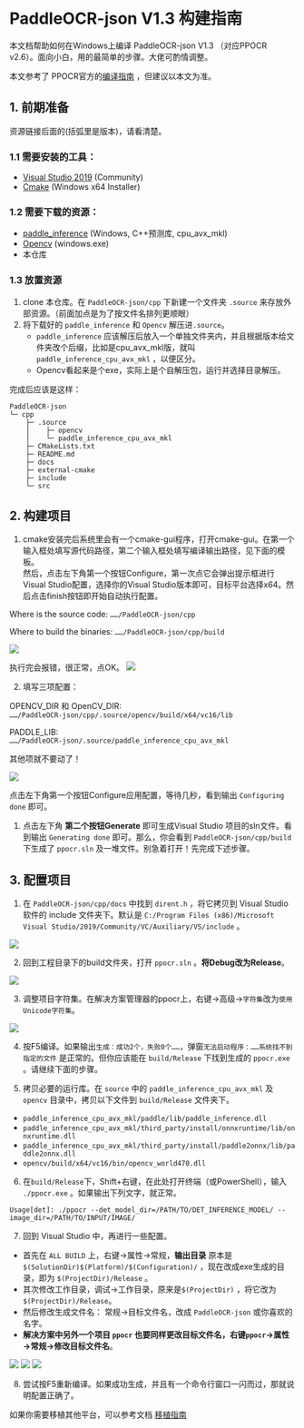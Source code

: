 # PaddleOCR-json V1.3 构建指南

本文档帮助如何在Windows上编译 PaddleOCR-json V1.3 （对应PPOCR v2.6）。面向小白，用的最简单的步骤。大佬可酌情调整。

本文参考了 PPOCR官方的[编译指南](https://github.com/PaddlePaddle/PaddleOCR/blob/release/2.6/deploy/cpp_infer/docs/windows_vs2019_build.md#12-%E4%B8%8B%E8%BD%BD-paddlepaddle-c-%E9%A2%84%E6%B5%8B%E5%BA%93%E5%92%8C-opencv) ，但建议以本文为准。

## 1. 前期准备

资源链接后面的(括弧里是版本)，请看清楚。

### 1.1 需要安装的工具：

- [Visual Studio 2019](https://learn.microsoft.com/zh-cn/visualstudio/releases/2019/release-notes) (Community)
- [Cmake](https://cmake.org/download/) (Windows x64 Installer)

### 1.2 需要下载的资源：

- [paddle_inference](https://paddleinference.paddlepaddle.org.cn/user_guides/download_lib.html#windows) (Windows, C++预测库, cpu_avx_mkl)
- [Opencv](https://github.com/opencv/opencv/releases) (windows.exe)
- 本仓库

### 1.3 放置资源

1. clone 本仓库。在 `PaddleOCR-json/cpp` 下新建一个文件夹 `.source` 来存放外部资源。（前面加点是为了按文件名排列更顺眼）
2. 将下载好的 `paddle_inference` 和 `Opencv` 解压进`.source`。
   - `paddle_inference` 应该解压后放入一个单独文件夹内，并且根据版本给文件夹改个后缀，比如是cpu_avx_mkl版，就叫 `paddle_inference_cpu_avx_mkl` ，以便区分。
   - Opencv看起来是个exe，实际上是个自解压包，运行并选择目录解压。

完成后应该是这样：
```
PaddleOCR-json
└─ cpp
    ├─ .source
    │    ├─ opencv
    │    └─ paddle_inference_cpu_avx_mkl
    ├─ CMakeLists.txt
    ├─ README.md
    ├─ docs
    ├─ external-cmake
    ├─ include
    └─ src
```

## 2. 构建项目

1. cmake安装完后系统里会有一个cmake-gui程序，打开cmake-gui。在第一个输入框处填写源代码路径，第二个输入框处填写编译输出路径，见下面的模板。  
然后，点击左下角第一个按钮Configure，第一次点它会弹出提示框进行Visual Studio配置，选择你的Visual Studio版本即可，目标平台选择x64。然后点击finish按钮即开始自动执行配置。

Where is the source code: `……/PaddleOCR-json/cpp`

Where to build the binaries: `……/PaddleOCR-json/cpp/build`

![](docs/imgs/b1.png)

执行完会报错，很正常，点OK。
![](docs/imgs/b2.png)

2. 填写三项配置：

OPENCV_DIR 和 OpenCV_DIR:  
`……/PaddleOCR-json/cpp/.source/opencv/build/x64/vc16/lib`

PADDLE_LIB:  
`……/PaddleOCR-json/.source/paddle_inference_cpu_avx_mkl`

其他项就不要动了！

![](docs/imgs/b3.png)

点击左下角第一个按钮Configure应用配置，等待几秒，看到输出 `Configuring done` 即可。

1. 点击左下角 **第二个按钮Generate** 即可生成Visual Studio 项目的sln文件。看到输出 `Generating done` 即可。那么，你会看到 `PaddleOCR-json/cpp/build` 下生成了 `ppocr.sln` 及一堆文件。别急着打开！先完成下述步骤。

## 3. 配置项目

1. 在 `PaddleOCR-json/cpp/docs` 中找到 `dirent.h` ，将它拷贝到 Visual Studio 软件的 include 文件夹下。默认是 `C:/Program Files (x86)/Microsoft Visual Studio/2019/Community/VC/Auxiliary/VS/include` 。

![](docs/imgs/b4.png)

2. 回到工程目录下的build文件夹，打开 `ppocr.sln` 。**将Debug改为Release**。

![](docs/imgs/b5.png)

3. 调整项目字符集。在解决方案管理器的ppocr上，右键→高级→`字符集`改为`使用Unicode字符集`。

![](docs/imgs/b9.png)

4. 按F5编译。如果输出`生成：成功2个，失败0个……`，弹窗`无法启动程序：……系统找不到指定的文件` 是正常的。但你应该能在 `build/Release` 下找到生成的 `ppocr.exe` 。请继续下面的步骤。

5. 拷贝必要的运行库。在 `source` 中的 `paddle_inference_cpu_avx_mkl` 及 `opencv` 目录中，拷贝以下文件到 `build/Release` 文件夹下。

- `paddle_inference_cpu_avx_mkl/paddle/lib/paddle_inference.dll`
- `paddle_inference_cpu_avx_mkl/third_party/install/onnxruntime/lib/onnxruntime.dll`
- `paddle_inference_cpu_avx_mkl/third_party/install/paddle2onnx/lib/paddle2onnx.dll`
- `opencv/build/x64/vc16/bin/opencv_world470.dll`

6. 在`build/Release`下，Shift+右键，在此处打开终端（或PowerShell），输入 `./ppocr.exe` 。如果输出下列文字，就正常。

`Usage[det]: ./ppocr --det_model_dir=/PATH/TO/DET_INFERENCE_MODEL/ --image_dir=/PATH/TO/INPUT/IMAGE/`

7. 回到 Visual Studio 中，再进行一些配置。  
- 首先在 `ALL BUILD` 上，右键→属性→常规，**输出目录** 原本是 `$(SolutionDir)$(Platform)/$(Configuration)/` ，现在改成exe生成的目录，即为 `$(ProjectDir)/Release` 。  
- 其次修改工作目录，调试→工作目录，原来是`$(ProjectDir)` ，将它改为 `$(ProjectDir)/Release`。
- 然后修改生成文件名： 常规→目标文件名，改成 `PaddleOCR-json` 或你喜欢的名字。
- **解决方案中另外一个项目 `ppocr` 也要同样更改目标文件名，右键`ppocr`→属性→常规→修改目标文件名**。  

![](docs/imgs/b6.png)
![](docs/imgs/b7.png)
![](docs/imgs/b8.png)

8. 尝试按F5重新编译。如果成功生成，并且有一个命令行窗口一闪而过，那就说明配置正确了。

如果你需要移植其他平台，可以参考文档 [移植指南](docs/移植指南.md)